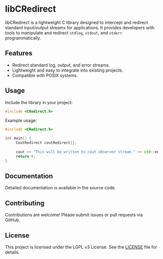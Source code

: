 # libCRedirect

libCRedirect is a lightweight C library designed to intercept and redirect standard input/output streams for applications. It provides developers with tools to manipulate and redirect `stdlog`, `stdout`, and `stderr` programmatically.

## Features

- Redirect standard log, output, and error streams.
- Lightweight and easy to integrate into existing projects.
- Compatible with POSIX systems.

## Usage

Include the library in your project:
```c++
#include <CRedirect.h>
```

Example usage:
```c++
#include <CRedirect.h>

int main() {    
     CoutRedirect coutRedirect{};
     
     cout << "This will be written to cout observer stream." << std::endl();
     return 0;
}
```

## Documentation

Detailed documentation is available in the source code.

## Contributing

Contributions are welcome! Please submit issues or pull requests via GitHub.

## License

This project is licensed under the LGPL v3 License. See the [LICENSE](LICENSE) file for details.